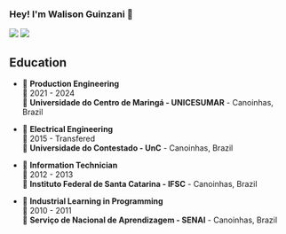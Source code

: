 ### Hey! I'm Walison Guinzani 👋

<div> 
  <a href = "mailto:w.guinzani@gmail.com"><img src="https://img.shields.io/badge/-Gmail-%23333?style=for-the-badge&logo=gmail&logoColor=white" target="_blank"></a>
  <a href="https://www.linkedin.com/in/walisonguinzani" target="_blank"><img src="https://img.shields.io/badge/-LinkedIn-%230077B5?style=for-the-badge&logo=linkedin&logoColor=white" target="_blank"></a> 

## Education

- 📖 **Production Engineering**\
📆 2021 - 2024\
📍 **Universidade do Centro de Maringá - UNICESUMAR** - Canoinhas, Brazil
 
- 📖 **Electrical Engineering**\
📆 2015 - Transfered\
📍 **Universidade do Contestado - UnC** - Canoinhas, Brazil  

- 📖 **Information Technician**\
📆 2012 - 2013\
📍 **Instituto Federal de Santa Catarina - IFSC** - Canoinhas, Brazil
  
- 📖 **Industrial Learning in Programming**\
📆 2010 - 2011\
📍 **Serviço de Nacional de Aprendizagem - SENAI** - Canoinhas, Brazil

